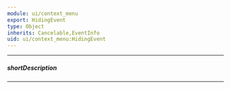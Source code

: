 ```yaml
---
module: ui/context_menu
export: HidingEvent
type: Object
inherits: Cancelable,EventInfo
uid: ui/context_menu:HidingEvent
---
```

---
##### shortDescription
<!-- Description goes here -->

---
<!-- Description goes here -->